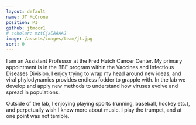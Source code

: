 ```yaml
---
layout: default
name: JT McCrone
position: PI
github: jtmccr1
# scholar: mztCjxEAAAAJ
image: /assets/images/team/jt.jpg 
sort: 0
---
```


I am an Assistant Professor at the Fred Hutch Cancer Center. 
My primary appointment is in the BBE program within the Vaccines and Infectious Diseases Division. 
I  enjoy trying to wrap my head around new ideas, and  viral phylodynamics provides endless fodder to grapple with. 
In the lab we develop and apply new methods to understand how viruses evolve and spread in populations.  

Outside of the lab, I enjoying playing sports (running, baseball, hockey etc.), and perpetually wish I knew more about music. 
I play the trumpet, and at one point was not terrible.
<!-- Most of my leisure time is now consumed sharing these interests with my kids.  -->
